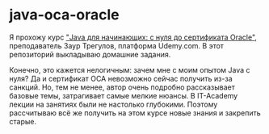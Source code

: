 # java-oca-oracle

Я прохожу курс ["Java для начинающих: с нуля до сертификата Oracle"](https://www.udemy.com/course/java-oca-oracle),
преподаватель Заур Трегулов, платформа Udemy.com. В этот репозиторий выкладываю домашние задания.

Конечно, это кажется нелогичным: зачем мне с моим опытом Java с нуля? Да и сертификат OCA невозможно сейчас получить
из-за санкций. Но, тем не менее, автор очень подробно рассказывает базовые темы, затрагивает самые мелкие нюансы. В 
IT-Academy лекции на занятиях были не настолько глубокими. Поэтому рассчитываю всё же получить на этом курсе новые
знания и закрепить старые.